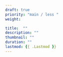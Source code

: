 ```yaml
---
draft: true
priority: "main / less "
weight:

title:  ""
description: ""
thumbnail: ""
duration: ""
lastmod: {{ .Lastmod }}
---
```

